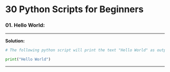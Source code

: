 # 30 Python Scripts for Beginners

### **01. Hello World:**

---------------------------------------

<strong>Solution: </strong>

```python
# The following python script will print the text "Hello World" as output.

print("Hello World")
```
----------------------------------------

